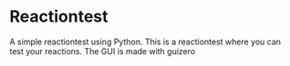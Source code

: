# Reactiontest
A simple reactiontest using Python.
This is a reactiontest where you can test your reactions. 
The GUI is made with guizero
